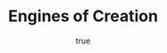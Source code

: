 ---
title: "Engines of Creation"
bookCover: "/assets/book-covers/engines-of-creation.jpg"
slug: "engines-of-creation"
bookAuthor: "Eric Drexler"
rating: 10
done: false
amazonLink: ""
author:
  name: Rico Trebeljahr
  picture: "/assets/blog/profile.jpeg"
---